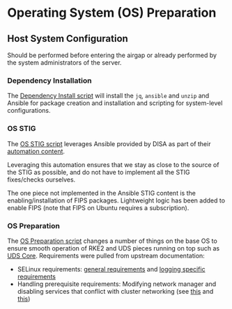 # Operating System (OS) Preparation

## Host System Configuration

Should be performed before entering the airgap or already performed by the system administrators of the server.

### Dependency Installation

The [Dependency Install script](../scripts/os/install-deps.sh) will install the `jq`, `ansible` and `unzip` and Ansible for package creation and installation and scripting for system-level configurations.

### OS STIG

The [OS STIG script](../scripts/os/os-stig.sh) leverages Ansible provided by DISA as part of their [automation content](https://public.cyber.mil/stigs/supplemental-automation-content/).

Leveraging this automation ensures that we stay as close to the source of the STIG as possible, and do not have to implement all the STIG fixes/checks ourselves.

The one piece not implemented in the Ansible STIG content is the enabling/installation of FIPS packages. Lightweight logic has been added to enable FIPS (note that FIPS on Ubuntu requires a subscription).

### OS Preparation

The [OS Preparation script](../scripts/os/os-prep.sh) changes a number of things on the base OS to ensure smooth operation of RKE2 and UDS pieces running on top such as [UDS Core](https://github.com/defenseunicorns/uds-core). Requirements were pulled from upstream documentation:

- SELinux requirements: [general requirements](https://docs-bigbang.dso.mil/latest/docs/prerequisites/os-preconfiguration/) and [logging specific requirements](https://docs-bigbang.dso.mil/latest/packages/fluentbit/docs/TROUBLESHOOTING/?h=fs.inotify.max_user_watches%2F#Too-many-open-files)
- Handling prerequisite requirements: Modifying network manager and disabling services that conflict with cluster networking (see [this](https://docs.rke2.io/known_issues#firewalld-conflicts-with-default-networking) and [this](https://docs.rke2.io/known_issues#networkmanager))
